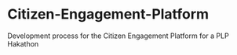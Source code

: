 # Citizen-Engagement-Platform
Development process for the Citizen Engagement Platform for a PLP Hakathon

